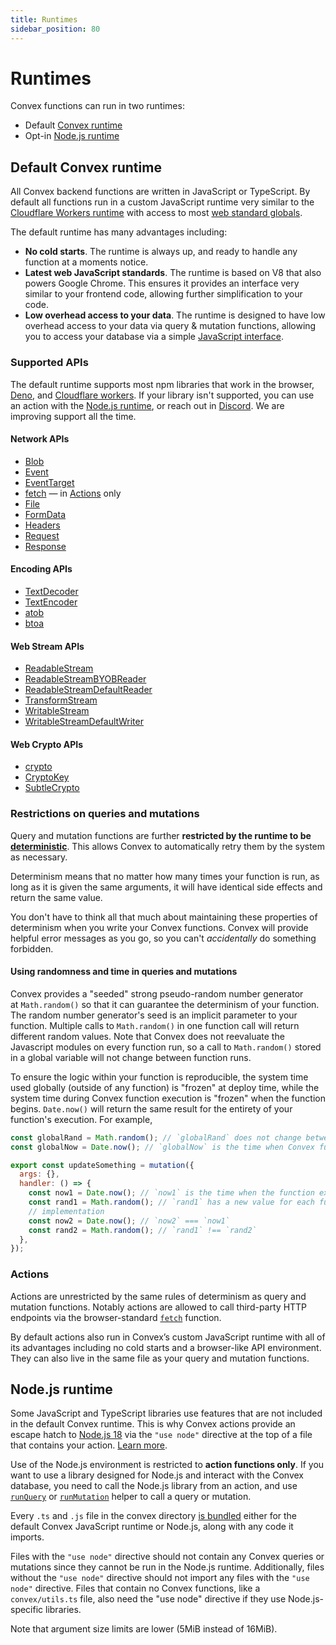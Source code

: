 ```yaml
---
title: Runtimes
sidebar_position: 80
---
```


# Runtimes

Convex functions can run in two runtimes:

- Default [Convex runtime](#default-convex-runtime)
- Opt-in [Node.js runtime](#nodejs-runtime)

## Default Convex runtime

All Convex backend functions are written in JavaScript or TypeScript. By default
all functions run in a custom JavaScript runtime very similar to the
[Cloudflare Workers runtime](https://blog.cloudflare.com/cloud-computing-without-containers/)
with access to most
[web standard globals](https://developer.mozilla.org/en-US/docs/Web/JavaScript/Reference/Global_Objects).

The default runtime has many advantages including:

- **No cold starts**. The runtime is always up, and ready to handle any function
  at a moments notice.
- **Latest web JavaScript standards**. The runtime is based on V8 that also
  powers Google Chrome. This ensures it provides an interface very similar to
  your frontend code, allowing further simplification to your code.
- **Low overhead access to your data**. The runtime is designed to have low
  overhead access to your data via query & mutation functions, allowing you to
  access your database via a simple
  [JavaScript interface](/database/reading-data/reading-data.mdx).

### Supported APIs

The default runtime supports most npm libraries that work in the browser,
[Deno](https://deno.com/), and
[Cloudflare workers](https://developers.cloudflare.com/workers/). If your
library isn't supported, you can use an action with the
[Node.js runtime](#nodejs-runtime), or reach out in
[Discord](https://convex.dev/community). We are improving support all the time.

#### Network APIs

- [Blob](https://developer.mozilla.org/en-US/docs/Web/API/Blob)
- [Event](https://developer.mozilla.org/en-US/docs/Web/API/Event)
- [EventTarget](https://developer.mozilla.org/en-US/docs/Web/API/EventTarget)
- [fetch](https://developer.mozilla.org/en-US/docs/Web/API/fetch) — in
  [Actions](#actions) only
- [File](https://developer.mozilla.org/en-US/docs/Web/API/File)
- [FormData](https://developer.mozilla.org/en-US/docs/Web/API/FormData)
- [Headers](https://developer.mozilla.org/en-US/docs/Web/API/Headers)
- [Request](https://developer.mozilla.org/en-US/docs/Web/API/Request)
- [Response](https://developer.mozilla.org/en-US/docs/Web/API/Response)

#### Encoding APIs

- [TextDecoder](https://developer.mozilla.org/en-US/docs/Web/API/TextDecoder)
- [TextEncoder](https://developer.mozilla.org/en-US/docs/Web/API/TextEncoder)
- [atob](https://developer.mozilla.org/en-US/docs/Web/API/WindowBase64/atob)
- [btoa](https://developer.mozilla.org/en-US/docs/Web/API/WindowBase64/btoa)

#### Web Stream APIs

- [ReadableStream](https://developer.mozilla.org/en-US/docs/Web/API/ReadableStream)
- [ReadableStreamBYOBReader](https://developer.mozilla.org/en-US/docs/Web/API/ReadableStreamBYOBReader)
- [ReadableStreamDefaultReader](https://developer.mozilla.org/en-US/docs/Web/API/ReadableStreamDefaultReader)
- [TransformStream](https://developer.mozilla.org/en-US/docs/Web/API/TransformStream)
- [WritableStream](https://developer.mozilla.org/en-US/docs/Web/API/WritableStream)
- [WritableStreamDefaultWriter](https://developer.mozilla.org/en-US/docs/Web/API/WritableStreamDefaultWriter)

#### Web Crypto APIs

- [crypto](https://developer.mozilla.org/en-US/docs/Web/API/Web_Crypto_API)
- [CryptoKey](https://developer.mozilla.org/en-US/docs/Web/API/CryptoKey)
- [SubtleCrypto](https://developer.mozilla.org/en-US/docs/Web/API/SubtleCrypto)

### Restrictions on queries and mutations

Query and mutation functions are further **restricted by the runtime to be
[deterministic](https://en.wikipedia.org/wiki/Deterministic_algorithm)**. This
allows Convex to automatically retry them by the system as necessary.

Determinism means that no matter how many times your function is run, as long as
it is given the same arguments, it will have identical side effects and return
the same value.

You don't have to think all that much about maintaining these properties of
determinism when you write your Convex functions. Convex will provide helpful
error messages as you go, so you can't *accidentally* do something forbidden.

#### Using randomness and time in queries and mutations

Convex provides a "seeded" strong pseudo-random number generator
at `Math.random()` so that it can guarantee the determinism of your function.
The random number generator's seed is an implicit parameter to your function.
Multiple calls to `Math.random()` in one function call will return different
random values. Note that Convex does not reevaluate the Javascript modules on
every function run, so a call to `Math.random()` stored in a global variable
will not change between function runs.

To ensure the logic within your function is reproducible, the system time used
globally (outside of any function) is "frozen" at deploy time, while the system
time during Convex function execution is "frozen" when the function
begins. `Date.now()` will return the same result for the entirety of your
function's execution. For example,

```javascript
const globalRand = Math.random(); // `globalRand` does not change between runs.
const globalNow = Date.now(); // `globalNow` is the time when Convex functions were deployed.

export const updateSomething = mutation({
  args: {},
  handler: () => {
    const now1 = Date.now(); // `now1` is the time when the function execution started.
    const rand1 = Math.random(); // `rand1` has a new value for each function run.
    // implementation
    const now2 = Date.now(); // `now2` === `now1`
    const rand2 = Math.random(); // `rand1` !== `rand2`
  },
});
```

### Actions

Actions are unrestricted by the same rules of determinism as query and mutation
functions. Notably actions are allowed to call third-party HTTP endpoints via
the browser-standard
[`fetch`](https://developer.mozilla.org/en-US/docs/Web/API/Fetch_API) function.

By default actions also run in Convex’s custom JavaScript runtime with all of
its advantages including no cold starts and a browser-like API environment. They
can also live in the same file as your query and mutation functions.

## Node.js runtime

Some JavaScript and TypeScript libraries use features that are not included in
the default Convex runtime. This is why Convex actions provide an escape hatch
to [Node.js 18](https://nodejs.org/en/about) via the `"use node"` directive at
the top of a file that contains your action.
[Learn more](/functions/actions.mdx#choosing-the-runtime-use-node).

Use of the Node.js environment is restricted to **action functions only**. If
you want to use a library designed for Node.js and interact with the Convex
database, you need to call the Node.js library from an action, and use
[`runQuery`](/functions/actions.mdx#action-context) or
[`runMutation`](/functions/actions.mdx#action-context) helper to call a query or
mutation.

Every `.ts` and `.js` file in the convex directory
[is bundled](/functions/bundling.mdx) either for the default Convex JavaScript
runtime or Node.js, along with any code it imports.

Files with the `"use node"` directive should not contain any Convex queries or
mutations since they cannot be run in the Node.js runtime. Additionally, files
without the `"use node"` directive should not import any files with the
`"use node"` directive. Files that contain no Convex functions, like a
`convex/utils.ts` file, also need the "use node" directive if they use
Node.js-specific libraries.

Note that argument size limits are lower (5MiB instead of 16MiB).

